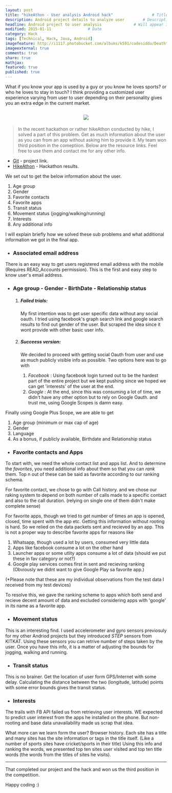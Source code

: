 ```yaml
---
layout: post
title: "hikeAthon - User analysis Android hack"					# Title of the post
description: Android project details to analyze user		# Description of the post, used for Facebook Opengraph & Twitter
headline: Android project to user analysis				# Will appear in bold letters on top of the post
modified: 2015-01-11				# Date
category: Hack
tags: [Technical, Hack, Java, Android]
imagefeature: http://i1117.photobucket.com/albums/k591/codesiddu/DeathtoStock_Wired7_zpsee5250d2.jpg
imageexternal: true
comments: true
share: true
mathjax:
featured: true
published: true
---
```


What if you know your app is used by a guy or you know he loves sports? or who he loves to stay in touch? I think providing a customized user experience varying from user to user depending on their personality gives you an extra edge in the current market.

<div class="row">
	<div class="large-4 small-4 medium-4 column">
		 <p></p>
	</div>
	<div class="large-4 small-4 medium-4 column end" style="margin-bottom:20px;text-align:center"><img style="float:center;" src="{{site.url}}/images/hikeAthon.png"/></div>

</div>

> In the recent hackathon or rather hikeAthon conducted by hike, I solved a part of this problem. Get as much information about the user as you can from an app without asking him to provide it. My team won <span id="tag">third position </span> in the comeptiion. Below are the resource links. Feel free to use them and contact me for any other info.

* <a href="https://github.com/siddug/android-user-info">Git</a> - project link.
* <a href="http://hikeathon.hackerrank.com/">HikeAthon</a> - Hackathon results.


We set out to get the below information about the user.

1. Age group
2. Gender
3. Favorite contacts
4. Favorite apps
5. Transit status
6. Movement status (jogging/walking/running)
7. Interests
8. Any additional info

I will explain briefly how we solved these sub problems and what additional information we got in the final app. 

* ### Associated email address

There is an easy way to get users registered email address with the mobile (Requires READ_Accounts permission). This is the first and easy step to know user's email address.

* ### Age group - Gender - BirthDate - Relationship status

	1. ##### Failed trials: 
		My first intention was to get user specific data without any social oauth. I tried using facebook's graph search link and google search results to find out gender of the user. But scraped the idea since it wont provide with other basic user info.

	2. ##### Succeess version:
		We decided to proceed with getting social Oauth from user and use as much publicly visible info as possible. Two options here was to go with 

		1. *Facebook* : Using facebook login turned out to be the hardest part of the entire project but we kept pushing since we hoped we can get 'interests' of the user at the end.
		2. *Google* : At the end, since this was consuming a lot of time, we didn't have any other option but to rely on Google Oauth. and trust me, using Google Scopes is damn easy.
		 
Finally using Google Plus Scope, we are able to get 

1. Age group (minimum or max cap of age)
2. Gender
3. Language
4. As a bonus, if publicly available, Birthdate and Relationship status

* ### Favorite contacts and Apps

To start with, we need the whole contact list and apps list. And to determine the *favorites*, you need additional info about them so that you can *rank* them. Top n out of these can be said as favorite according to our ranking schema.

For favorite contact, we chose to go with Call history. and we chose our raking system to depend on both number of calls made to a specific contact and also to the call duration. (relying on single one of them didn't make complete sense)

For favorite apps, though we tried to get number of times an app is opened, closed, time spent with the app etc. Getting this information without rooting is hard. So we relied on the data packets sent and recieved by an app. This is not a proper way to describe favorite apps for reasons like

1. Whatsapp, though used a lot by users, consumed very little data
2. Apps like facebook consume a lot on the other hand
3. Launcher apps or some utlity apps consume a lot of data (should we put these in fav category or not?)
4. Google play services comes first in sent and recieving ranking (Obviously we didnt want to give Google Play sa favorite app.)

(*Please note that these are my individual observations from the test data I received from my test devices)

To resolve this, we gave the ranking scheme to apps which both send and recieve decent amount of data and excluded considering apps with 'google' in its name as a favorite app.

* ### Movement status

This is an interesting find. I used accelerometer and gyro sensors previosuly for my other Andriod projects but they introduced *STEP* sensors from KITKAT. Using these sensors you can retrive number of steps taken by the user. Once you have this info, it is a matter of adjusting the bounds for jogging, walking and running.

* ### Transit status

This is no brainer. Get the location of user form GPS/Internet with some delay. Calculating the distance between the two (longitude, latitude) points with some error bounds gives the transit status.

* ### Interests

The trails with FB API failed us from retrieving user interests. WE expected to predict user interest from the apps he installed on the phone. But non-rooting and base data unavailability made us scrap that idea. 

What more can we learn form the user? Browser history. Each site has a title and many sites has the site information or tags in the title itself. (Like a number of sports sites have cricket/sports in their title) Using this info and ranking the words, we presented top ten sites user visited and top ten title words (the words from the titles of sites he visits).

<hr>

That completed our project and the hack and won us the third position in the competition. 

Happy coding :)


